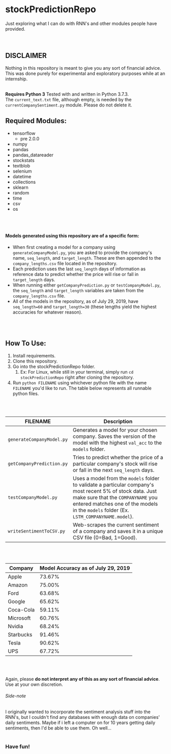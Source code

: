 # stockPredictionRepo
Just exploring what I can do with RNN's and other modules people have provided.
</br>
</br>
</br>

## DISCLAIMER
Nothing in this repository is meant to give you any sort of financial advice.</br>
This was done purely for experimental and exploratory purposes while at an internship.
</br>
</br>

__Requires Python 3__
Tested with and written in Python 3.7.3.</br>
The `current_text.txt` file, although empty, is needed by the `currentCompanySentiment.py` module. Please do not delete it.</br>

## Required Modules:
* tensorflow
  * pre 2.0.0
* numpy
* pandas
* pandas_datareader
* stockstats
* textblob
* selenium
* datetime
* collections
* sklearn
* random
* time
* csv
* os
</br>
</br>

#### Models generated using this repository are of a specific form:
* When first creating a model for a company using `generateCompanyModel.py`, you are asked to provide the company's name, `seq_length`, and `target_length`. These are then appended to the `company_lengths.csv` file located in the repository.
* Each prediction uses the last `seq_length` days of information as reference data to predict whether the price will rise or fall in `target_length` days.
* When running either `getCompanyPrediction.py` or `testCompanyModel.py`, the `seq_length` and `target_length` variables are taken from the `company_lengths.csv` file.
* All of the models in the repository, as of July 29, 2019, have `seq_length=60` and `target_length=30` (these lengths yield the highest accuracies for whatever reason).
</br>
</br>

## How To Use:
1. Install requirements.
1. Clone this repository.
1. Go into the stockPredictionRepo folder.
   1. Ex: For Linux, while still in your terminal, simply run `cd stockPredictionRepo` right after cloning the repository.
1. Run `python FILENAME` using whichever python file with the name `FILENAME` you'd like to run. The table below represents all runnable python files.
</br>
</br>

| FILENAME | Description |
| -------- | ----------- |
| `generateCompanyModel.py` | Generates a model for your chosen company. Saves the version of the model with the highest `val_acc` to the `models` folder. |
| `getCompanyPrediction.py` | Tries to predict whether the price of a particular company's stock will rise or fall in the next `seq_length` days. |
| `testCompanyModel.py` | Uses a model from the `models` folder to validate a particular company's most recent 5% of stock data. Just make sure that the `COMPANYNAME` you entered matches one of the models in the `models` folder (Ex. `LSTM_COMPANYNAME.model`). |
| `writeSentimentToCSV.py` | Web-scrapes the current sentiment of a company and saves it in a unique CSV file (0=Bad, 1=Good). |
</br>
</br>

| Company | Model Accuracy as of July 29, 2019 |
| ------- | ---------------------------------- |
| Apple | 73.67% |
| Amazon | 75.00% |
| Ford | 63.68% |
| Google | 65.62% |
| Coca-Cola | 59.11% |
| Microsoft | 60.76% |
| Nvidia | 68.24% |
| Starbucks | 91.46% |
| Tesla | 90.62% |
| UPS | 67.72% |
</br>
</br>

Again, please __do not interpret any of this as any sort of financial advice__. Use at your own discretion.</br>

###### Side-note
I originally wanted to incorporate the sentiment analysis stuff into the RNN's, but I couldn't find any databases with enough data on companies' daily sentiments. Maybe if i left a computer on for 10 years getting daily sentiments, then I'd be able to use them. Oh well...</br>
</br>

### Have fun!
